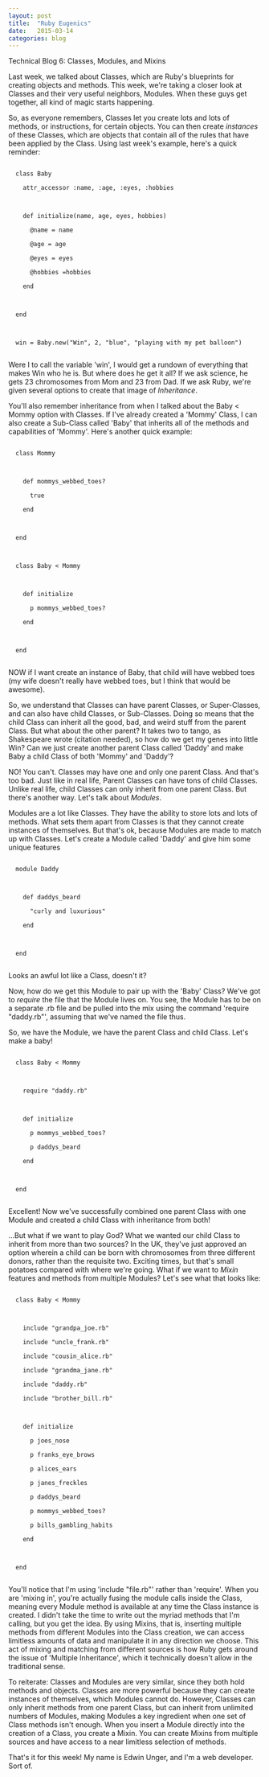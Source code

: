 ```yaml
---
layout: post
title:  "Ruby Eugenics"
date:   2015-03-14
categories: blog
---
```


Technical Blog 6: Classes, Modules, and Mixins

Last week, we talked about Classes, which are Ruby's blueprints for creating objects and methods. This week, we're taking a closer look at Classes and their very useful neighbors, Modules. When these guys get together, all kind of magic starts happening.

So, as everyone remembers, Classes let you create lots and lots of methods, or instructions, for certain objects. You can then create <em>instances</em> of these Classes, which are objects that contain all of the rules that have been applied by the Class. Using last week's example, here's a quick reminder:

<code>
  class Baby<br>
    attr_accessor :name, :age, :eyes, :hobbies<br>
    <br>
    def initialize(name, age, eyes, hobbies)<br>
      @name = name<br>
      @age = age<br>
      @eyes = eyes<br>
      @hobbies =hobbies<br>
    end<br>
    <br>
  end<br>
  <br>
  win = Baby.new("Win", 2, "blue", "playing with my pet balloon")<br>
</code>

Were I to call the variable 'win', I would get a rundown of everything that makes Win who he is. But where does he get it all? If we ask science, he gets 23 chromosomes from Mom and 23 from Dad. If we ask Ruby, we're given several options to create that image of <em>Inheritance</em>.

You'll also remember inheritance from when I talked about the Baby < Mommy option with Classes. If I've already created a 'Mommy' Class, I can also create a Sub-Class called 'Baby' that inherits all of the methods and capabilities of 'Mommy'. Here's another quick example:

<code>
  class Mommy<br>
  <br>
    def mommys_webbed_toes?<br>
      true<br>
    end<br>
    <br>
  end<br>
  <br>
  class Baby < Mommy<br>
  <br>
    def initialize<br>
      p mommys_webbed_toes?<br>
    end<br>
    <br>
  end<br>
</code>

NOW if I want create an instance of Baby, that child will have webbed toes (my wife doesn't really have webbed toes, but I think that would be awesome).

So, we understand that Classes can have parent Classes, or Super-Classes, and can also have child Classes, or Sub-Classes. Doing so means that the child Class can inherit all the good, bad, and weird stuff from the parent Class. But what about the other parent? It takes two to tango, as Shakespeare wrote (citation needed), so how do we get my genes into little Win? Can we just create another parent Class called 'Daddy' and make Baby a child Class of both 'Mommy' and 'Daddy'?

NO! You can't. Classes may have one and only one parent Class. And that's too bad. Just like in real life, Parent Classes can have tons of child Classes. Unlike real life, child Classes can only inherit from one parent Class. But there's another way. Let's talk about <em>Modules</em>.

Modules are a lot like Classes. They have the ability to store lots and lots of methods. What sets them apart from Classes is that they cannot create instances of themselves. But that's ok, because Modules are made to match up with Classes. Let's create a Module called 'Daddy' and give him some unique features

<code>
  module Daddy<br>
  <br>
    def daddys_beard<br>
      "curly and luxurious"<br>
    end<br>
    <br>
  end<br>
</code>

Looks an awful lot like a Class, doesn't it?

Now, how do we get this Module to pair up with the 'Baby' Class? We've got to <em>require</em> the file that the Module lives on. You see, the Module has to be on a separate .rb file and be pulled into the mix using the command 'require "daddy.rb"', assuming that we've named the file thus.

So, we have the Module, we have the parent Class and child Class. Let's make a baby!

<code>
  class Baby < Mommy<br>
  <br>
    require "daddy.rb"<br>
    <br>
    def initialize<br>
      p mommys_webbed_toes?<br>
      p daddys_beard<br>
    end<br>
    <br>
  end<br>
</code>

Excellent! Now we've successfully combined one parent Class with one Module and created a child Class with inheritance from both!

...But what if we want to play God? What we wanted our child Class to inherit from more than two sources? In the UK, they've just approved an option wherein a child can be born with chromosomes from three different donors, rather than the requisite two. Exciting times, but that's small potatoes compared with where we're going. What if we want to <em>Mixin</em> features and methods from multiple Modules? Let's see what that looks like:

<code>
  class Baby < Mommy<br>
  <br>
    include "grandpa_joe.rb"<br>
    include "uncle_frank.rb"<br>
    include "cousin_alice.rb"<br>
    include "grandma_jane.rb"<br>
    include "daddy.rb"<br>
    include "brother_bill.rb"<br>
    <br>
    def initialize<br>
      p joes_nose<br>
      p franks_eye_brows<br>
      p alices_ears<br>
      p janes_freckles<br>
      p daddys_beard<br>
      p mommys_webbed_toes?<br>
      p bills_gambling_habits<br>
    end<br>
    <br>
  end<br>
</code>

You'll notice that I'm using 'include "file.rb"' rather than 'require'. When you are 'mixing in', you're actually fusing the module calls inside the Class, meaning every Module method is available at any time the Class instance is created. I didn't take the time to write out the myriad methods that I'm calling, but you get the idea. By using Mixins, that is, inserting multiple methods from different Modules into the Class creation, we can access limitless amounts of data and manipulate it in any direction we choose. This act of mixing and matching from different sources is how Ruby gets around the issue of 'Multiple Inheritance', which it technically doesn't allow in the traditional sense.

To reiterate: Classes and Modules are very similar, since they both hold methods and objects. Classes are more powerful because they can create instances of themselves, which Modules cannot do. However, Classes can only inherit methods from one parent Class, but can inherit from unlimited numbers of Modules, making Modules a key ingredient when one set of Class methods isn't enough. When you insert a Module directly into the creation of a Class, you create a Mixin. You can create Mixins from multiple sources and have access to a near limitless selection of methods.

That's it for this week! My name is Edwin Unger, and I'm a web developer. Sort of.
